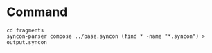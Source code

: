 # Command

```fish
cd fragments
syncon-parser compose ../base.syncon (find * -name "*.syncon") > output.syncon
```
